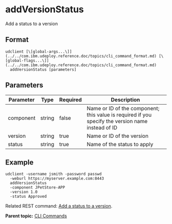 # addVersionStatus

Add a status to a version

## Format

```
udclient [\[global-args...\]](../../com.ibm.udeploy.reference.doc/topics/cli_command_format.md) [\[global-flags...\]](../../com.ibm.udeploy.reference.doc/topics/cli_command_format.md)
  addVersionStatus [parameters]
```

## Parameters

|Parameter|Type|Required|Description|
|---------|----|--------|-----------|
|component|string|false|Name or ID of the component; this value is required if you specify the version name instead of ID|
|version|string|true|Name or ID of the version|
|status|string|true|Name of the status to apply|

## Example

```
udclient -username jsmith -password passwd 
  -weburl https://myserver.example.com:8443
  addVersionStatus
  -component JPetStore-APP
  -version 1.0
  -status Approved
```

Related REST command: [Add a status to a version](rest_cli_version_addstatus_put.md).

**Parent topic:** [CLI Commands](../../com.ibm.udeploy.reference.doc/topics/cli_commands.md)

